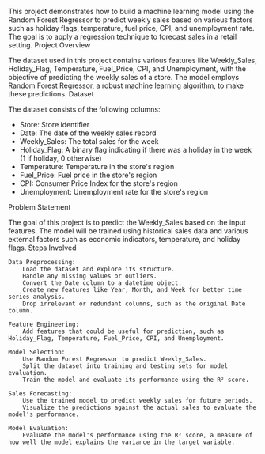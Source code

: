 This project demonstrates how to build a machine learning model using the Random Forest Regressor to predict weekly sales based on various factors such as holiday flags, temperature, fuel price, CPI, and unemployment rate. The goal is to apply a regression technique to forecast sales in a retail setting.
Project Overview

The dataset used in this project contains various features like Weekly_Sales, Holiday_Flag, Temperature, Fuel_Price, CPI, and Unemployment, with the objective of predicting the weekly sales of a store. The model employs Random Forest Regressor, a robust machine learning algorithm, to make these predictions.
Dataset

The dataset consists of the following columns:

  - Store: Store identifier
  - Date: The date of the weekly sales record
  - Weekly_Sales: The total sales for the week
  - Holiday_Flag: A binary flag indicating if there was a holiday in the week (1 if holiday, 0 otherwise)
  - Temperature: Temperature in the store's region
  - Fuel_Price: Fuel price in the store's region
  - CPI: Consumer Price Index for the store's region
  - Unemployment: Unemployment rate for the store's region

Problem Statement

The goal of this project is to predict the Weekly_Sales based on the input features. The model will be trained using historical sales data and various external factors such as economic indicators, temperature, and holiday flags.
Steps Involved

    Data Preprocessing:
        Load the dataset and explore its structure.
        Handle any missing values or outliers.
        Convert the Date column to a datetime object.
        Create new features like Year, Month, and Week for better time series analysis.
        Drop irrelevant or redundant columns, such as the original Date column.

    Feature Engineering:
        Add features that could be useful for prediction, such as Holiday_Flag, Temperature, Fuel_Price, CPI, and Unemployment.

    Model Selection:
        Use Random Forest Regressor to predict Weekly_Sales.
        Split the dataset into training and testing sets for model evaluation.
        Train the model and evaluate its performance using the R² score.

    Sales Forecasting:
        Use the trained model to predict weekly sales for future periods.
        Visualize the predictions against the actual sales to evaluate the model's performance.

    Model Evaluation:
        Evaluate the model's performance using the R² score, a measure of how well the model explains the variance in the target variable.
